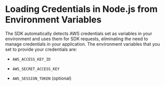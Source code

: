 # Loading Credentials in Node\.js from Environment Variables<a name="loading-node-credentials-environment"></a>

The SDK automatically detects AWS credentials set as variables in your environment and uses them for SDK requests, eliminating the need to manage credentials in your application\. The environment variables that you set to provide your credentials are:

+ `AWS_ACCESS_KEY_ID`

+ `AWS_SECRET_ACCESS_KEY`

+ `AWS_SESSION_TOKEN` \(optional\)